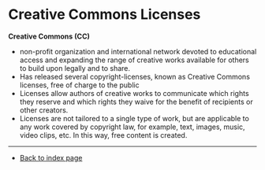 # Creative Commons Licenses


**Creative Commons (CC)** 

* non-profit organization and international network devoted to educational access and expanding the range of creative works available for others to build upon legally and to share.
* Has released several copyright-licenses, known as Creative Commons licenses, free of charge to the public 
* Licenses allow authors of creative works to communicate which rights they reserve and which rights they waive for the benefit of recipients or other creators. 
* Licenses are not tailored to a single type of work, but are applicable to any work covered by copyright law, for example, text, images, music, video clips, etc. In this way, free content is created.

---  
* [Back to index page](../index.md)

